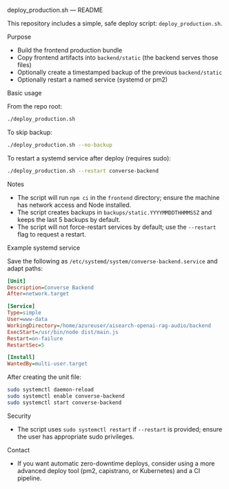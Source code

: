 deploy_production.sh — README

This repository includes a simple, safe deploy script: `deploy_production.sh`.

Purpose

- Build the frontend production bundle
- Copy frontend artifacts into `backend/static` (the backend serves those files)
- Optionally create a timestamped backup of the previous `backend/static`
- Optionally restart a named service (systemd or pm2)

Basic usage

From the repo root:

```bash
./deploy_production.sh
```

To skip backup:

```bash
./deploy_production.sh --no-backup
```

To restart a systemd service after deploy (requires sudo):

```bash
./deploy_production.sh --restart converse-backend
```

Notes

- The script will run `npm ci` in the `frontend` directory; ensure the machine has network access and Node installed.
- The script creates backups in `backups/static.YYYYMMDDTHHMMSSZ` and keeps the last 5 backups by default.
- The script will not force-restart services by default; use the `--restart` flag to request a restart.

Example systemd service

Save the following as `/etc/systemd/system/converse-backend.service` and adapt paths:

```ini
[Unit]
Description=Converse Backend
After=network.target

[Service]
Type=simple
User=www-data
WorkingDirectory=/home/azureuser/aisearch-openai-rag-audio/backend
ExecStart=/usr/bin/node dist/main.js
Restart=on-failure
RestartSec=5

[Install]
WantedBy=multi-user.target
```

After creating the unit file:

```bash
sudo systemctl daemon-reload
sudo systemctl enable converse-backend
sudo systemctl start converse-backend
```

Security

- The script uses `sudo systemctl restart` if `--restart` is provided; ensure the user has appropriate sudo privileges.

Contact

- If you want automatic zero-downtime deploys, consider using a more advanced deploy tool (pm2, capistrano, or Kubernetes) and a CI pipeline.
